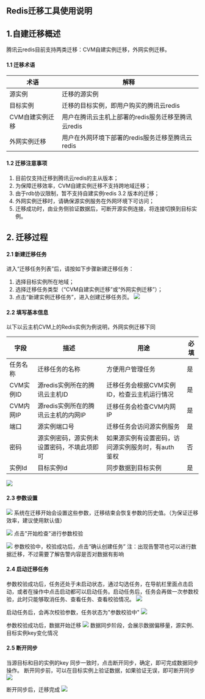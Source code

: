 ﻿## Redis迁移工具使用说明
## 1.自建迁移概述
腾讯云redis目前支持两类迁移：CVM自建实例迁移，外网实例迁移。
#### 1.1 迁移术语

| 术语 | 解释 | 
|---------|---------|
| 源实例 | 迁移的源实例 | 
| 目标实例 | 迁移的目标实例，即用户购买的腾讯云redis | 
| CVM自建实例迁移 | 用户在腾讯云主机上部署的redis服务迁移至腾讯云redis | 
| 外网实例迁移 | 用户在外网环境下部署的redis服务迁移至腾讯云redis | 

#### 1.2 迁移注意事项
1.	目前仅支持迁移到腾讯云redis的主从版本；
2.	为保障迁移效率，CVM自建实例迁移不支持跨地域迁移；
3.	由于rdb协议限制，暂不支持自建实例redis 3.2 版本的迁移；
4.	外网实例迁移时，请确保源实例服务在外网环境下可访问；
5.	迁移成功时，由业务侧验证数据后，可断开源实例连接，将连接切换到目标实例。

## 2. 迁移过程
#### 2.1 新建迁移任务
进入“迁移任务列表”后，请按如下步骤新建迁移任务：
1.	选择目标实例所在地域；
2.	选择迁移任务类型（“CVM自建实例迁移”或“外网实例迁移”）；
3.	点击“新建实例迁移任务”，进入创建迁移任务页。
![](https://mc.qcloudimg.com/static/img/fdb19a7ff4ba6b8f8f66566910927213/1.png)

#### 2.2 填写基本信息
以下以云主机CVM上的Redis实例为例说明，外网实例迁移下同

| 字段 | 描述 | 用途 | 必填 | 
|---------|---------|---------|---------|
| 任务名称 | 迁移任务的名称 |方便用户管理任务 | 是 |
| CVM实例ID | 源redis实例所在的腾讯云主机ID |迁移任务会根据CVM实例ID，检查云主机运行情况 | 是 |
| CVM内网IP |源redis实例所在的腾讯云主机的内网IP |迁移任务会检查CVM内网IP | 是 |
| 端口 | 源实例端口号 |迁移任务会访问源实例服务 | 是 |
| 密码 | 源实例密码，源实例未设置密码，不填此项即可 |如果源实例有设置密码，访问源实例服务时，有auth 鉴权 | 否 |
| 实例Id | 目标实例Id |同步数据到目标实例 | 是 |
![](https://mc.qcloudimg.com/static/img/e237dfb8238ed627026185359cccf781/2.png)

#### 2.3 参数设置
![](https://mc.qcloudimg.com/static/img/539c11f2e7b3cc222f8b171792d17aa5/3.png)
系统在迁移开始会设置这些参数，迁移结束会恢复参数的历史值。（为保证迁移效率，建议使用默认值）

![](https://mc.qcloudimg.com/static/img/731eb2d6562dfd1429c52eef94d4e084/4.png)
点击"开始检查"进行参数校验

![](https://mc.qcloudimg.com/static/img/0ce244608ba76dbc00843af62afbf9be/5.png)
参数校验中，校验成功后，点击“确认创建任务”
注：出现告警项也可以进行数据迁移，不过需要了解告警内容是否对数据有影响

#### 2.4 启动迁移任务
参数校验成功后，任务还处于未启动状态，通过勾选任务，在导航栏里面点击启动，或者在操作中点击启动都可以启动任务。启动任务后，任务会再做一次参数校验，此时只能够取消任务、查看任务、查看校验情况。
![](https://mc.qcloudimg.com/static/img/51ee9697fd1524cf0d260d9723237ad1/7.png)

启动任务后，会再次校验参数，任务状态为"参数校验中"
![](https://mc.qcloudimg.com/static/img/7f020d28b70c1282cb95c26d4f4b4037/8.png)

参数校验成功后，数据开始迁移
![](https://mc.qcloudimg.com/static/img/99ea6dc76bba850aae5915969d1e56eb/9.png)
数据同步阶段，会展示数据偏移量，源实例、目标实例key变化情况


#### 2.5 断开同步
当源目标和目的实例的key 同步一致时，点击断开同步，确定，即可完成数据同步操作。
断开同步前，可以在目标实例上验证数据，如果验证无误，即可断开同步
![](https://mc.qcloudimg.com/static/img/9fd273f97043cd9c219455112775393c/10.png)

断开同步后，迁移完成
![](https://mc.qcloudimg.com/static/img/5df72d6d546388f8055c64ddabaeac2b/11.png)